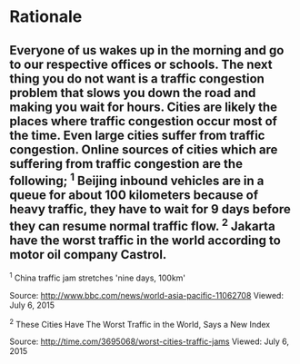 # Rationale

Everyone of us wakes up in the morning and go to our respective offices or schools.
The next thing you do not want is a traffic congestion problem that slows you down
the road and making you wait for hours. Cities are likely the places where traffic
congestion occur most of the time. Even large cities suffer from traffic congestion.
Online sources of cities which are suffering from traffic congestion are the following;
<sup>1</sup> Beijing inbound vehicles are in a queue for about 100 kilometers because
of heavy traffic, they have to wait for 9 days before they can resume normal traffic flow.
<sup>2</sup> Jakarta have the worst traffic in the world according to motor oil company
Castrol.
---
<sup>1</sup> China traffic jam stretches 'nine days, 100km'

Source: http://www.bbc.com/news/world-asia-pacific-11062708 Viewed: July 6, 2015

<sup>2</sup> These Cities Have The Worst Traffic in the World, Says a New Index

Source: http://time.com/3695068/worst-cities-traffic-jams Viewed: July 6, 2015